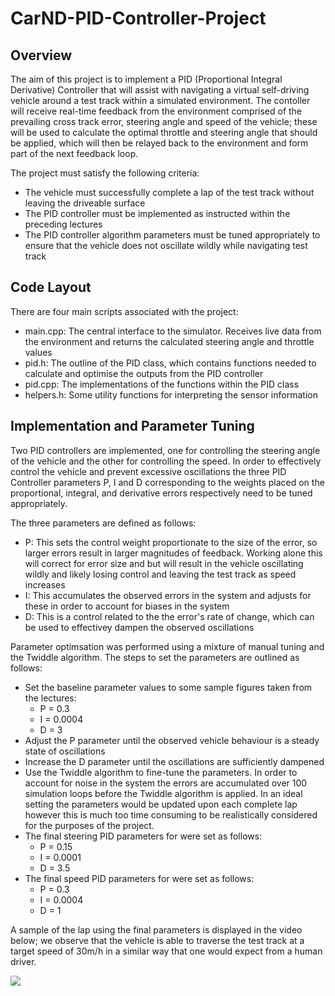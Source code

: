 # CarND-PID-Controller-Project

## Overview 

The aim of this project is to implement a PID (Proportional Integral Derivative) Controller that will assist with navigating a virtual self-driving vehicle around a test track within a simulated environment. The contoller will receive real-time feedback from the environment comprised of the prevailing cross track error, steering angle and speed of the vehicle; these will be used to calculate the optimal throttle and steering angle that should be applied, which will then be relayed back to the environment and form part of the next feedback loop.

The project must satisfy the following criteria:

- The vehicle must successfully complete a lap of the test track without leaving the driveable surface
- The PID controller must be implemented as instructed within the preceding lectures
- The PID controller algorithm parameters must be tuned appropriately to ensure that the vehicle does not oscillate wildly while navigating test track


## Code Layout

There are four main scripts associated with the project:

- main.cpp: The central interface to the simulator. Receives live data from the environment and returns the calculated steering angle and throttle values 
- pid.h: The outline of the PID class, which contains functions needed to calculate and optimise the outputs from the PID controller
- pid.cpp: The implementations of the functions within the PID class
- helpers.h: Some utility functions for interpreting the sensor information


## Implementation and Parameter Tuning

Two PID controllers are implemented, one for controlling the steering angle of the vehicle and the other for controlling the speed. In order to effectively control the vehicle and prevent excessive oscillations the three PID Controller parameters P, I and D corresponding to the weights placed on the proportional, integral, and derivative errors respectively need to be tuned appropriately.

The three parameters are defined as follows:

- P: This sets the control weight proportionate to the size of the error, so larger errors result in larger magnitudes of feedback. Working alone this will correct for error size and but will result in the vehicle oscillating wildly and likely losing control and leaving the test track as speed increases
- I: This accumulates the observed errors in the system and adjusts for these in order to account for biases in the system
- D: This is a control related to the the error's rate of change, which can be used to effectivey dampen the observed oscillations

Parameter optimsation was performed using a mixture of manual tuning and the Twiddle algorithm. The steps to set the parameters are outlined as follows:

- Set the baseline parameter values to some sample figures taken from the lectures:
  - P = 0.3
  - I = 0.0004
  - D = 3
- Adjust the P parameter until the observed vehicle behaviour is a steady state of oscillations
- Increase the D parameter until the oscillations are sufficiently dampened 
- Use the Twiddle algorithm to fine-tune the parameters. In order to account for noise in the system the errors are accumulated over 100 simulation loops before the Twiddle algorithm is applied. In an ideal setting the parameters would be updated upon each complete lap however this is much too time consuming to be realistically considered for the purposes of the project. 
- The final steering PID parameters for were set as follows:
  - P = 0.15
  - I = 0.0001
  - D = 3.5
- The final speed PID parameters for were set as follows:
  - P = 0.3
  - I = 0.0004
  - D = 1

A sample of the lap using the final parameters is displayed in the video below; we observe that the vehicle is able to traverse the test track at a target speed of 30m/h in a similar way that one would expect from a human driver.

![](/output/PID-controller.gif)
